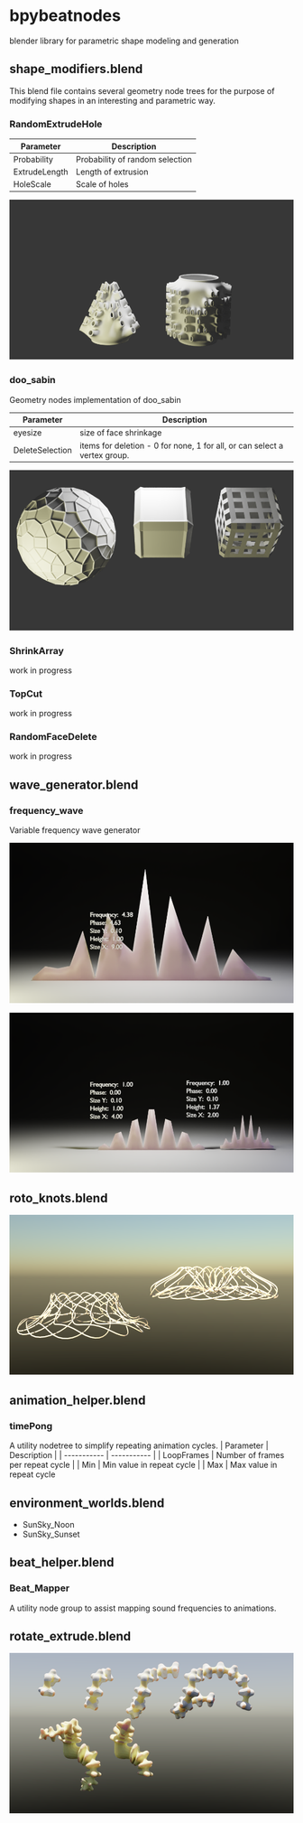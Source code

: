 # bpybeatnodes
blender library for parametric shape modeling and generation

## shape_modifiers.blend

This blend file contains several geometry node trees for the purpose of modifying shapes in an interesting and parametric way. 

### RandomExtrudeHole

| Parameter | Description |
| ----------- | ----------- |
| Probability | Probability of random selection |
| ExtrudeLength | Length of extrusion |
| HoleScale | Scale of holes |

![RandomExtrudeHole](unit_tests/images/unit_tests-RandomExtrudeHole.png)

### doo_sabin

Geometry nodes implementation of doo_sabin

| Parameter | Description |
| ----------- | ----------- |
| eyesize | size of face shrinkage |
| DeleteSelection | items for deletion - 0 for none, 1 for all, or can select a vertex group. |

![RandomExtrudeHole](unit_tests/images/unit_tests-doo_sabin.png)


### ShrinkArray

work in progress

### TopCut

work in progress

### RandomFaceDelete

work in progress

## wave_generator.blend

### frequency_wave
Variable frequency wave generator

![frequency_wave](unit_tests/images/unit_tests-freq_1.png)


![frequency_wave](unit_tests/images/unit_tests-freq_2.png)

## roto_knots.blend

![roto_knots](unit_tests/images/unit_tests-roto_knot.png)

## animation_helper.blend

### timePong
A utility nodetree to simplify repeating animation cycles. 
| Parameter | Description |
| ----------- | ----------- |
| LoopFrames | Number of frames per repeat cycle |
| Min   | Min value in repeat cycle |
| Max | Max value in repeat cycle


## environment_worlds.blend

- SunSky_Noon
- SunSky_Sunset

## beat_helper.blend

### Beat_Mapper
A utility node group to assist mapping sound frequencies to animations. 


## rotate_extrude.blend

![RandomExtrudeHole](unit_tests/images/unit_tests-Extrude_Rotate.png)

